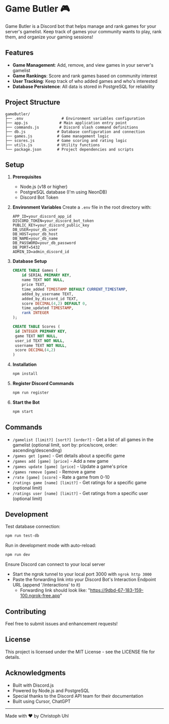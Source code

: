 # Game Butler 🎮 

Game Butler is a Discord bot that helps manage and rank games for your server's gamelist. Keep track of games your community wants to play, rank them, and organize your gaming sessions!

## Features

- **Game Management**: Add, remove, and view games in your server's gamelist
- **Game Rankings**: Score and rank games based on community interest
- **User Tracking**: Keep track of who added games and who's interested
- **Database Persistence**: All data is stored in PostgreSQL for reliability

## Project Structure
```
gameButler/
├── .env                 # Environment variables configuration
├── app.js              # Main application entry point
├── commands.js         # Discord slash command definitions
├── db.js              # Database configuration and connection
├── games.js           # Game management logic
├── scores.js          # Game scoring and rating logic
├── utils.js           # Utility functions
└── package.json       # Project dependencies and scripts
```

## Setup

1. **Prerequisites**
   - Node.js (v18 or higher)
   - PostgreSQL database (I'm using NeonDB)
   - Discord Bot Token

2. **Environment Variables**
   Create a `.env` file in the root directory with:
   ```env
   APP_ID=your_discord_app_id
   DISCORD_TOKEN=your_discord_bot_token
   PUBLIC_KEY=your_discord_public_key
   DB_USER=your_db_user
   DB_HOST=your_db_host
   DB_NAME=your_db_name
   DB_PASSWORD=your_db_password
   DB_PORT=5432
   ADMIN_ID=admin_discord_id
   ```

3. **Database Setup**
   ```sql
   CREATE TABLE Games (
       id SERIAL PRIMARY KEY,
       name TEXT NOT NULL,
       price TEXT,
       time_added TIMESTAMP DEFAULT CURRENT_TIMESTAMP,
       added_by_username TEXT,
       added_by_discord_id TEXT,
       score DECIMAL(4,2) DEFAULT 0,
       time_updated TIMESTAMP,
       rank INTEGER
   );

   CREATE TABLE Scores (
    id INTEGER PRIMARY KEY,
    game TEXT NOT NULL,
    user_id TEXT NOT NULL,
    username TEXT NOT NULL,
    score DECIMAL(4,2)
   )
   ```

4. **Installation**
   ```bash
   npm install
   ```

5. **Register Discord Commands**
   ```bash
   npm run register
   ```

6. **Start the Bot**
   ```bash
   npm start
   ```

## Commands

- `/gamelist [limit?] [sort?] [order?]` - Get a list of all games in the gamelist (optional limit, sort by: price/score, order: ascending/descending)
- `/games get [game]` - Get details about a specific game
- `/games add [game] [price]` - Add a new game
- `/games update [game] [price]` - Update a game's price
- `/games remove [game]` - Remove a game
- `/rate [game] [score]` - Rate a game from 0-10
- `/ratings game [name] [limit?]` - Get ratings for a specific game (optional limit)
- `/ratings user [name] [limit?]` - Get ratings from a specific user (optional limit)

## Development

Test database connection:
```bash
npm run test-db
```

Run in development mode with auto-reload:
```bash
npm run dev
```

Ensure Discord can connect to your local server
- Start the ngrok tunnel to your local port 3000 with `ngrok http 3000`
- Paste the forwarding link into your Discord Bot's Interaction Endpoint URL (append '/interactions' to it)
  - Forwarding link should look like: "https://9dbd-67-183-159-100.ngrok-free.app"

## Contributing

Feel free to submit issues and enhancement requests!

## License

This project is licensed under the MIT License - see the LICENSE file for details.

## Acknowledgments

- Built with Discord.js
- Powered by Node.js and PostgreSQL
- Special thanks to the Discord API team for their documentation
- Built using Cursor, ChatGPT

---

Made with ❤️ by Christoph Uhl
